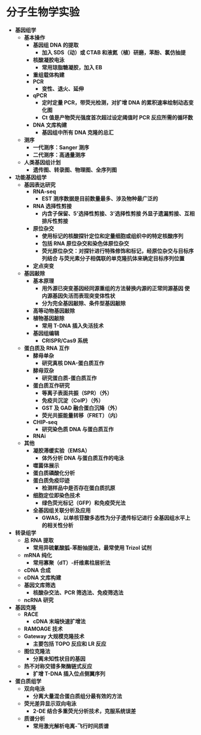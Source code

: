# **分子生物学实验**
- **基因组学**
    - **基本操作**
        - **基因组 DNA 的提取**
            - **加入 SDS（动）或 CTAB 和液氮（植）研磨，苯酚、氯仿抽提**
        - **核酸凝胶电泳**
            - **常用琼脂糖凝胶，加入 EB**
        - **重组载体构建**
        - **PCR**
            - **变性、退火、延伸**
        - **qPCR**
            - **定时定量 PCR，带荧光检测，对扩增 DNA 的累积速率绘制动态变化图**
            - **Ct 值是产物荧光强度首次超过设定阈值时 PCR 反应所需的循环数**
        - **DNA 文库构建**
            - **基因组中所有 DNA 克隆的总汇**
    - **测序**
        - **一代测序：Sanger 测序**
        - **二代测序：高通量测序**
    - **人类基因组计划**
        - **遗传图、转录图、物理图、全序列图**
- **功能基因组学**
    - **基因表达研究**
        - **RNA-seq**
            - **EST 测序数据是目前数量最多、涉及物种最广泛的**
        - **RNA 选择性剪接**
            - **内含子保留、5'选择性剪接、3'选择性剪接
                外显子遗漏剪接、互相排斥性剪接**
        - **原位杂交**
            - **使用标记的核酸探针定位和定量细胞或组织中的特定核酸序列**
            - **包括 RNA 原位杂交和染色体原位杂交**
            - **荧光原位杂交：对探针进行特殊修饰和标记，经原位杂交与目标序列结合
                与荧光素分子相偶联的单克隆抗体来确定目标序列位置**
        - **定点突变**
    - **基因敲除**
        - **基本原理**
            - **用外源已突变基因经同源重组的方法替换内源的正常同源基因
                使内源基因失活而表现突变体性状**
            - **分为完全基因敲除、条件型基因敲除**
        - **高等动物基因敲除**
        - **植物基因敲除**
            - **常用 T-DNA 插入失活技术**
        - **基因组编辑**
            - **CRISPR/Cas9 系统**
    - **蛋白质及 RNA 互作**
        - **酵母单杂**
            - **研究真核 DNA-蛋白质互作**
        - **酵母双杂**
            - **研究蛋白质-蛋白质互作**
        - **蛋白质互作研究**
            - **等离子表面共振（SPR）（外）**
            - **免疫共沉淀（CoIP）（外）**
            - **GST 及 GAD 融合蛋白沉降（外）**
            - **荧光共振能量转移（FRET）（内）**
        - **CHIP-seq**
            - **研究染色质 DNA 与蛋白质互作**
        - **RNAi**
    - **其他**
        - **凝胶滞缓实验（EMSA）**
            - **体外分析 DNA 与蛋白质互作的电泳**
        - **噬菌体展示**
        - **蛋白质磷酸化分析**
        - **蛋白质免疫印迹**
            - **检测样品中是否存在蛋白质抗原**
        - **细胞定位即染色技术**
            - **绿色荧光标记（GFP）和免疫荧光法**
        - **全基因组关联分析及应用**
            - **GWAS，以单核苷酸多态性为分子遗传标记进行
                全基因组水平上的相关性分析**
- **转录组学**
    - **总 RNA 提取**
        - **常用异硫氰酸胍-苯酚抽提法，最常使用 Trizol 试剂**
    - **mRNA 纯化**
        - **常用寡聚（dT）-纤维素柱层析法**
    - **cDNA 合成**
    - **cDNA 文库构建**
    - **基因文库筛选**
        - **核酸杂交法、PCR 筛选法、免疫筛选法**
    - **ncRNA 研究**
- **基因克隆**
    - **RACE**
        - **cDNA 末端快速扩增法**
    - **RAMOAGE 技术**
    - **Gateway 大规模克隆技术**
        - **主要包括 TOPO 反应和 LR 反应**
    - **图位克隆法**
        - **分离未知性状目的基因**
    - **热不对称交错多聚酶链式反应**
        - **扩增 T-DNA 插入位点侧翼序列**
- **蛋白质组学**
    - **双向电泳**
        - **分离大量混合蛋白质组分最有效的方法**
    - **荧光差异显示双向电泳**
        - **2-DE 结合多重荧光分析技术，克服系统误差**
    - **质谱分析**
        - **常用激光解析电离-飞行时间质谱**